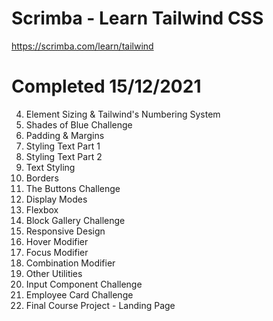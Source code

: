 # Scrimba - Learn Tailwind CSS
https://scrimba.com/learn/tailwind

# Completed 15/12/2021<br>
4. Element Sizing & Tailwind's Numbering System<br>
5. Shades of Blue Challenge<br>
6. Padding & Margins<br>
7. Styling Text Part 1<br>
8. Styling Text Part 2<br>
9. Text Styling<br>
10. Borders<br>
11. The Buttons Challenge<br>
12. Display Modes<br>
13. Flexbox<br>
14. Block Gallery Challenge<br>
15. Responsive Design<br>
16. Hover Modifier<br>
17. Focus Modifier<br>
18. Combination Modifier<br>
19. Other Utilities<br>
20. Input Component Challenge<br>
21. Employee Card Challenge<br>
22. Final Course Project - Landing Page
